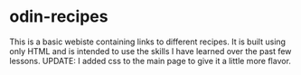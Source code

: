 # odin-recipes
This is a basic webiste containing links to different recipes.
It is built using only HTML and is intended to use the skills I have learned over the past few lessons.
UPDATE: I added css to the main page to give it a little more flavor.
